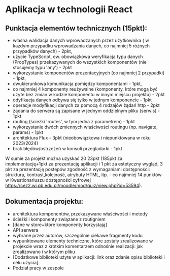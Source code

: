 # Aplikacja w technologii React
## Punktacja elementów technicznych (15pkt):
- własna walidacja danych wprowadzanych przez użytkownika ( w każdym przypadku wprowadzania danych, co najmniej 5 różnych przypadków danych) - 2pkt,
- użycie TypeScript, ew. obowiązkowa weryfikacja typu danych (PropTypes) przekazywanych do wszystkich komponentów (nie stosujemy typu 'any') - 2pkt
- wykorzystanie komponentów prezentacyjnych (co najmniej 2 przypadki) - 1pkt,
- dwukierunkowa komunikacja pomiędzy komponentami  - 1pkt,
- co najmniej 4 komponenty reużywalne (komponenty, które mogą być użyte bez zmian w kodzie komponentu w innym miejscu projektu) - 2pkt
- odyfikacja danych odbywa się tylko w jednym komponencie - 1pkt
- operacje modyfikacji danych za pomocą 4 rodzajów żądań http - 2pkt
- żądania do serwera są zapisane w jednym oddzielnym pliku (serwis) - 1pkt
- routing (ścieżki 'routes', w tym jedna z parametrem) - 1pkt
- wykorzystanie dwóch zmiennych właściwości routingu (np. navigate, params) - 1pkt
- architektura Flux - 3pkt (nieobowiązkowa i niepunktowana w roku 2023/2024)
- brak błędów/ostrzeżeń w konsoli przegladarki - 1pkt

W sumie za projekt można uzyskać 20 23pkt (185pkt za implementację+1pkt za prezentację aplikacji i 1 pkt za estetyczny wygląd, 3 pkt za prezentację postępów zgodność z wymaganiami dostępności: struktura, kontrast,kolejność, atrybuty HTML, itp. - co najmniej 14 punktów w Kwestionariuszu dostępności cyfrowej https://cez2.wi.pb.edu.pl/moodle/mod/quiz/view.php?id=53594).

## Dokumentacja projektu:
- architektura komponentów, przekazywane właściwości i metody
- ścieżki i komponenty związane z routigniem
- [dane w store+które komponenty korzystają]
- API serwera
- wybrane przez autorów, szczególnie ciekawe fragmenty kodu
- wypunktowane elementy techniczne, które zostały zrealizowane w projekcie wraz z krótkim komentarzem odnośnie realizacji: jak zrealizowano i w którym pliku
- [Dodatkowe biblioteki użyte w aplikacji: link oraz zdanie opisu biblioteki i celu użycia].
- Podział pracy w zespole
